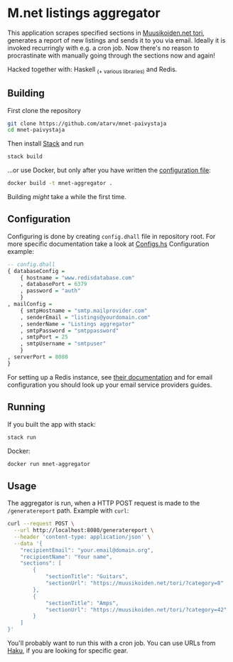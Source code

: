 # M.net listings aggregator

This application scrapes specified sections in [Muusikoiden.net
tori](https://muusikoiden.net/tori/), generates a report of new listings and
sends it to you via email. Ideally it is invoked recurringly with e.g. a cron
job. Now there's no reason to procrastinate with manually going through the
sections now and again!

Hacked together with: Haskell <sub>(+ various libraries)</sub> and Redis.

## Building

First clone the repository

```sh
git clone https://github.com/atarv/mnet-paivystaja
cd mnet-paivystaja
```

Then install [Stack](https://docs.haskellstack.org/en/stable/README/#how-to-install) and run

```sh
stack build
```

...or use Docker, but only after you have written the [configuration file](#Configuration):

```sh
docker build -t mnet-aggregator .
```

Building _might_ take a while the first time.

## Configuration

Configuring is done by creating `config.dhall` file in repository root. For
more specific documentation take a look at [Configs.hs](/src/Configs.hs)
Configuration example:

```haskell
-- config.dhall
{ databaseConfig =
    { hostname = "www.redisdatabase.com"
    , databasePort = 6379
    , password = "auth"
    }
, mailConfig =
    { smtpHostname = "smtp.mailprovider.com"
    , senderEmail = "listings@yourdomain.com"
    , senderName = "Listings aggregator"
    , smtpPassword = "smtppassword"
    , smtpPort = 25
    , smtpUsername = "smtpuser"
    }
, serverPort = 8080
}
```

For setting up a Redis instance, see [their
documentation](https://redis.io/topics/quickstart) and for email
configuration you should look up your email service providers guides.

## Running

If you built the app with stack:

```sh
stack run
```

Docker:

```sh
docker run mnet-aggregator
```

## Usage

The aggregator is run, when a HTTP POST request is made to the `/generatereport` path. Example with `curl`:

```sh
curl --request POST \
  --url http://localhost:8080/generatereport \
  --header 'content-type: application/json' \
  --data '{
	"recipientEmail": "your.email@domain.org",
	"recipientName": "Your name",
	"sections": [
		{
			"sectionTitle": "Guitars",
			"sectionUrl": "https://muusikoiden.net/tori/?category=8"
        },
		{
			"sectionTitle": "Amps",
			"sectionUrl": "https://muusikoiden.net/tori/?category=42"
        }
	]
}'
```

You'll probably want to run this with a cron job. You can use URLs from [Haku](https://muusikoiden.net/tori/haku.php), if you are looking for specific gear.
